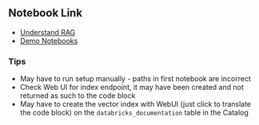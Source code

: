 ## Notebook Link

- [Understand RAG](https://docs.databricks.com/en/generative-ai/retrieval-augmented-generation.html)
- [Demo Notebooks](https://notebooks.databricks.com/demos/llm-rag-chatbot/index.html#)

### Tips

- May have to run setup manually - paths in first notebook are incorrect
- Check Web UI for index endpoint,  it may have been created and not returned as such to the code block
- May have to create the vector index with WebUI (just click to translate the code block) on the `databricks_documentation` table in the Catalog
